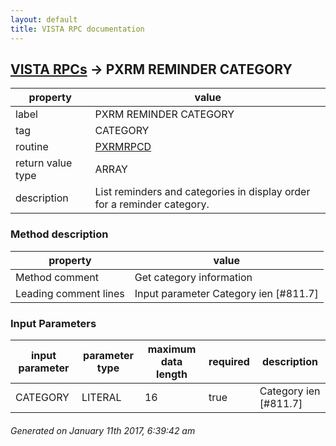 ```yaml
---
layout: default
title: VISTA RPC documentation
---
```




## [VISTA RPCs](TableOfContent.md) &#8594; PXRM REMINDER CATEGORY 

 property | value 
--- | --- 
 label | PXRM REMINDER CATEGORY
 tag | CATEGORY
 routine | [PXRMRPCD](http://code.osehra.org/dox/Routine_PXRMRPCD_source.html)
 return value type | ARRAY
 description | List reminders and categories in display order for a reminder category.


### Method description

 property | value 
--- | --- 
 Method comment | Get category information
 Leading comment lines | Input parameter Category ien [#811.7]

### Input Parameters

| input parameter | parameter type | maximum data length | required | description | 
| --- | --- | --- | --- | --- | 
| CATEGORY | LITERAL | 16 | true | Category ien [#811.7] | 




 ###### Generated on January 11th 2017, 6:39:42 am